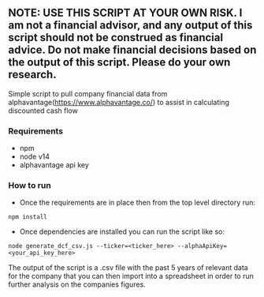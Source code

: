 ## NOTE:  USE THIS SCRIPT AT YOUR OWN RISK.  I am not a financial advisor, and any output of this script should not be construed as financial advice.  Do not make financial decisions based on the output of this script. Please do your own research.


Simple script to pull company financial data from alphavantage(https://www.alphavantage.co/) to assist in calculating discounted cash flow

### Requirements
- npm
- node v14
- alphavantage api key

### How to run
- Once the requirements are in place then from the top level directory run:
```
npm install
```
- Once dependencies are installed you can run the script like so:
```
node generate_dcf_csv.js --ticker=<ticker_here> --alphaApiKey=<your_api_key_here>
```


The output of the script is a .csv file with the past 5 years of relevant data for the company that you can then import into a spreadsheet in order to run further analysis on the companies figures.
